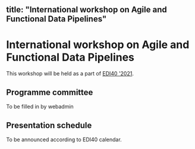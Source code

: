 title: "International workshop on Agile and Functional Data Pipelines"
---
# International workshop on Agile and Functional Data Pipelines

This workshop will be held as a part of [EDI40 '2021]().

## Programme committee

To be filled in by webadmin

## Presentation schedule

To be announced according to EDI40 calendar.
